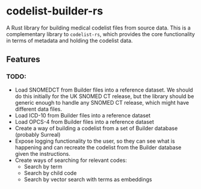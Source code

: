 # codelist-builder-rs

A Rust library for building medical codelist files from source data. This is a
complementary library to `codelist-rs`, which provides the core functionality in
terms of metadata and holding the codelist data.

## Features

### TODO:

- Load SNOMEDCT from Builder files into a reference dataset. We should do this
  initially for the UK SNOMED CT release, but the library should be generic
  enough to handle any SNOMED CT release, which might have different data files.
- Load ICD-10 from Builder files into a reference dataset
- Load OPCS-4 from Builder files into a reference dataset
- Create a way of building a codelist from a set of Builder database (probably
  Surreal)
- Expose logging functionality to the user, so they can see what is happening
  and can recreate the codelist from the Builder database given the
  instructions.
- Create ways of searching for relevant codes:
  - Search by term
  - Search by child code
  - Search by vector search with terms as embeddings
